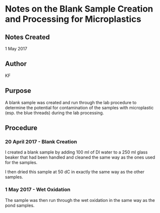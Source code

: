 # Notes on the Blank Sample Creation and Processing for Microplastics

## Notes Created
1 May 2017

## Author
KF

## Purpose
A blank sample was created and run through the lab procedure to determine the potential for contamination of the samples with microplastic (esp. the blue threads) during the lab processing.

## Procedure

### 20 April 2017 - Blank Creation

I created a blank sample by adding 100 ml of DI water to a 250 ml glass beaker that had been handled and cleaned the same way as the ones used for the samples.

I then dried this sample at 50 dC in exactly the same way as the other samples.

### 1 May 2017 - Wet Oxidation

The sample was then run through the wet oxidation in the same way as the pond samples.
